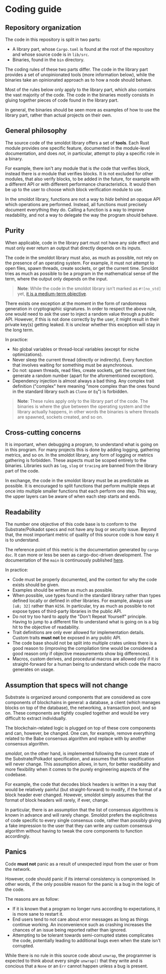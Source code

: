 # Coding guide

## Repository organization

The code in this repository is split in two parts:

- A library part, whose `Cargo.toml` is found at the root of the repository and whose source code is in `lib/src`.
- Binaries, found in the `bin` directory.

The coding rules of these two parts differ.
The code in the library part provides a set of unopinionated tools (more information below), while the binaries take an opinionated approach as to how a node should behave.

Most of the rules below only apply to the library part, which also contains the vast majority of the code.
The code in the binaries mostly consists in gluing together pieces of code found in the library part.

In general, the binaries should be seen more as examples of how to use the library part, rather than actual projects on their own.

## General philosophy

The source code of the smoldot library offers a set of **tools**. Each Rust module provides one specific feature, documented in the module-level documentation, and does *not*, in particular, attempt to play a specific role in a binary.

For example, there isn't any module that is *the* code that verifies block, instead there is *a* module that verifies blocks. It is not excluded for other modules, that also verify blocks, to be added in the future, for example with a different API or with different performance characteristics. It would then be up to the user to choose which block verification module to use.

In the smoldot library, functions are not a way to *hide* behind an opaque API which operations are performed. Instead, all functions must precisely document everything they do. Calling a function is a way to improve readability, and not a way to delegate the way the program should behave.

## Purity

When applicable, code in the library part must not have any side effect and must only ever return an output that directly depends on its inputs.

The code in the smoldot library must also, as much as possible, not rely on the presence of an operating system. For example, it must not attempt to open files, spawn threads, create sockets, or get the current time. Smoldot tries as much as possible to be a program in the mathematical sense of the term, where the output only depends on the input.

> **Note**: While the code in the smoldot library isn't marked as `#![no_std]` yet, [it is a medium-term objective](https://github.com/paritytech/smoldot/issues/106).

There exists one exception at the moment in the form of randomness generation in cryptographic signatures. In order to respect the above rule, one would need to ask the user to inject a random value through a public API. However, if this is not done correctly by the user, it might result in their private key(s) getting leaked. It is unclear whether this exception will stay in the long term.

In practice:

- No global variables or thread-local variables (except for niche optimizations).
- Never sleep the current thread (directly or indirectly). Every function that involves waiting for something must be asynchronous.
- Do not: spawn threads, read files, create sockets, get the current time, generate a random number (apart for the aforementioned exception).
- Dependency injection is almost always a bad thing. Any complex trait definition ("complex" here meaning "more complex than the ones found in the standard library such as `Clone` or `Eq`") is forbidden.

> **Note**: These rules apply only to the library part of the code. The binaries is where the glue between the operating system and the library actually happens, in other words the binaries is where threads are spawned, sockets created, and so on.

## Cross-cutting concerns

It is important, when debugging a program, to understand what is going on in this program. For many projects this is done by adding logging, gathering metrics, and so on.
In the smoldot library, any form of logging or metrics gathering is forbidden. These aspects must be scoped entirely to the binaries. Libraries such as `log`, `slog` or `tracing` are banned from the library part of the code.

In exchange, the code in the smoldot library must be as predictable as possible. It is encouraged to split functions that perform multiple steps at once into multiple smaller functions that each perform one step. This way, the upper layers can be aware of when each step starts and ends.

## Readability

The number one objective of this code base is to conform to the Substrate/Polkadot specs and not have any bug or security issue.
Beyond that, the most important metric of quality of this source code is how easy it is to understand.

The reference point of this metric is the documentation generated by `cargo doc`. It can more or less be seen as cargo-doc-driven development. The documentation of the `main` is continuously published [here](https://paritytech.github.io/smoldot/doc-rust/smoldot/index.html).

In practice:

- Code must be properly documented, and the context for why the code exists should be given.
- Examples should be written as much as possible.
- When possible, use types found in the standard library rather than types defined locally or defined in other libraries. For example, always use `[u8; 32]` rather than `H256`. In particular, try as much as possible to not expose types of third-party libraries in the public API.
- Do not try too hard to apply the "Don't Repeat Yourself" principle. Having to jump to a different file to understand what is going on is a big hit to the objective of readability.
- Trait definitions are only ever allowed for implementation details. Custom traits **must not** be exposed in any public API.
- The code base should not be split into multiple crates unless there is a good reason to (improving the compilation time would be considered a good reason only if objective measurements show big differences).
- Macros, custom derives, and procedural macros are allowed only if it is straight-forward for a human being to understand which code the macro generates on usage.

## Assumption that specs will not change

Substrate is organized around components that are considered as core components of blockchains in general: a database, a client (which manages blocks on top of the database), the networking, a transaction pool, and so on. These components are tightly coupled together and would be very difficult to extract individually.

The blockchain-related logic is plugged on top of these core components and can, however, be changed. One can, for example, remove everything related to the Babe consensus algorithm and replace with by another consensus algorithm.

*smoldot*, on the other hand, is implemented following the current state of the Substrate/Polkadot specification, and assumes that this specification will never change. This assumption allows, in turn, for better readability and more flexibility when it comes to the purely engineering aspects of the codebase.

For example, the code that decodes block headers is written in a way that would be relatively painful (but straight-forward) to modify, if the format of a block header ever changed. However, smoldot simply assumes that the format of block headers will rarely, if ever, change.

In particular, there is an assumption that the list of consensus algorithms is known in advance and will rarely change. Smoldot prefers the explicitness of code specific to every single consensus code, rather than possibly giving a fake impression to the user that they can write any custom consensus algorithm without having to tweak the core components to function accordingly.

## Panics

Code **must not** panic as a result of unexpected input from the user or from the network.

However, code should panic if its internal consistency is compromised. In other words, if the only possible reason for the panic is a bug in the logic of the code.

The reasons are as follow:

- If it is known that a program no longer runs according to expectations, it is more sane to restart it.
- End users tend to not care about error messages as long as things continue working. An inconvenience such as crashing increases the chances of an issue being reported rather than ignored.
- Attempting to be tolerant towards semi-corrupted states complicates the code, potentially leading to additional bugs even when the state isn't corrupted.

While there is no rule in this source code about `unwrap`, the programmer is expected to think about every single `unwrap()` that they write and is concious that a `None` or an `Err` cannot happen unless a bug is present.
